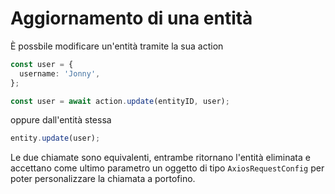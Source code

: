 # Aggiornamento di una entità

È possbile modificare un'entità tramite la sua action

```ts {5}
const user = {
  username: 'Jonny',
};

const user = await action.update(entityID, user);
```

oppure dall'entità stessa

```ts
entity.update(user);
```

Le due chiamate sono equivalenti, entrambe ritornano l'entità eliminata e accettano come ultimo parametro un oggetto di tipo `AxiosRequestConfig` per poter personalizzare la chiamata a portofino.
